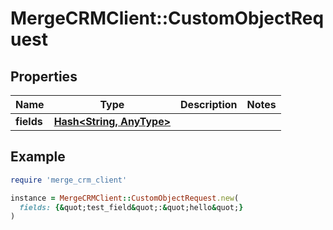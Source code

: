 # MergeCRMClient::CustomObjectRequest

## Properties

| Name | Type | Description | Notes |
| ---- | ---- | ----------- | ----- |
| **fields** | [**Hash&lt;String, AnyType&gt;**](AnyType.md) |  |  |

## Example

```ruby
require 'merge_crm_client'

instance = MergeCRMClient::CustomObjectRequest.new(
  fields: {&quot;test_field&quot;:&quot;hello&quot;}
)
```

